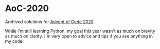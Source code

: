 # AoC-2020
Archived solutions for [Advent of Code 2020](https://adventofcode.com/)

While I'm still learning Python, my goal this year wasn't as much on brevity as much on clarity. I'm very open to advice and tips if you see anything in my code!
